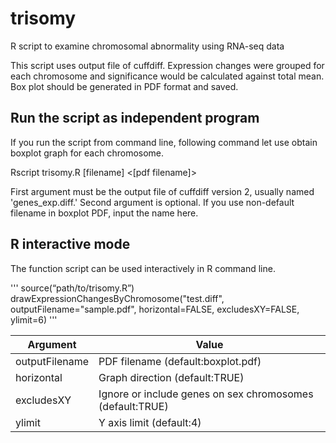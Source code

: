 # trisomy
R script to examine chromosomal abnormality using RNA-seq data

This script uses output file of cuffdiff. Expression changes were grouped for each chromosome and significance would be calculated against total mean.
Box plot should be generated in PDF format and saved.

## Run the script as independent program
If you run the script from command line, following command let use obtain boxplot graph for each chromosome.

Rscript trisomy.R [filename] <[pdf filename]>

First argument must be the output file of cuffdiff version 2, usually named 'genes_exp.diff.' Second argument is optional. If you use non-default filename in boxplot PDF, input the name here.

## R interactive mode
The function script can be used interactively in R command line.

'''
source(“path/to/trisomy.R”)
drawExpressionChangesByChromosome("test.diff", outputFilename="sample.pdf", horizontal=FALSE, excludesXY=FALSE, ylimit=6)
'''

Argument|Value
------|-----
outputFilename|PDF filename (default:boxplot.pdf)
horizontal|Graph direction (default:TRUE)
excludesXY|Ignore or include genes on sex chromosomes (default:TRUE)
ylimit|Y axis limit (default:4)

